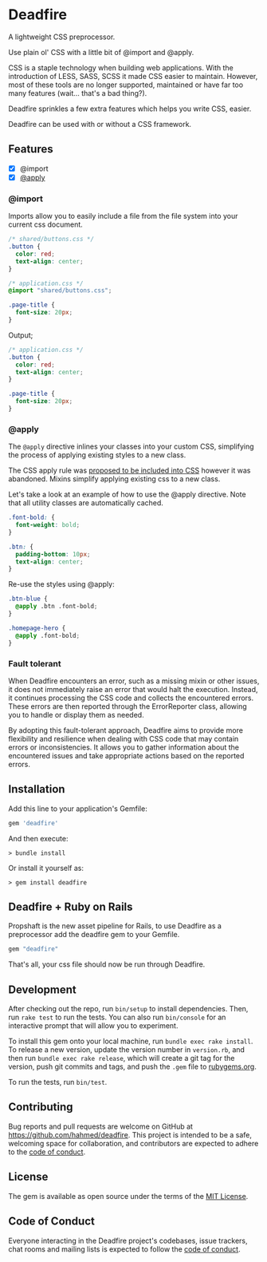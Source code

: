 # Deadfire

A lightweight CSS preprocessor.

Use plain ol' CSS with a little bit of @import and @apply.

CSS is a staple technology when building web applications. With the introduction of LESS, SASS, SCSS it made CSS easier to maintain. However, most of these tools are no longer supported, maintained or have far too many features (wait... that's a bad thing?).

Deadfire sprinkles a few extra features which helps you write CSS, easier.

Deadfire can be used with or without a CSS framework.

## Features

- [x] @import
- [x] [@apply](https://tabatkins.github.io/specs/css-apply-rule/)

### @import

Imports allow you to easily include a file from the file system into your current css document.

```CSS
/* shared/buttons.css */
.button {
  color: red;
  text-align: center;
}

/* application.css */
@import "shared/buttons.css";

.page-title {
  font-size: 20px;
}
```

Output;

```CSS
/* application.css */
.button {
  color: red;
  text-align: center;
}

.page-title {
  font-size: 20px;
}
```

### @apply

The `@apply` directive inlines your classes into your custom CSS, simplifying the process of applying existing styles to a new class.

The CSS apply rule was [proposed to be included into CSS](https://tabatkins.github.io/specs/css-apply-rule/) however it was abandoned. Mixins simplify applying existing css to a new class.

Let's take a look at an example of how to use the @apply directive. Note that all utility classes are automatically cached.

```CSS
.font-bold: {
  font-weight: bold;
}

.btn: {
  padding-bottom: 10px;
  text-align: center;
}
```

Re-use the styles using @apply:

```CSS
.btn-blue {
  @apply .btn .font-bold;
}

.homepage-hero {
  @apply .font-bold;
}
```

### Fault tolerant

When Deadfire encounters an error, such as a missing mixin or other issues, it does not immediately raise an error that would halt the execution. Instead, it continues processing the CSS code and collects the encountered errors. These errors are then reported through the ErrorReporter class, allowing you to handle or display them as needed.

By adopting this fault-tolerant approach, Deadfire aims to provide more flexibility and resilience when dealing with CSS code that may contain errors or inconsistencies. It allows you to gather information about the encountered issues and take appropriate actions based on the reported errors.

## Installation

Add this line to your application's Gemfile:

```ruby
gem 'deadfire'
```

And then execute:

  `> bundle install`

Or install it yourself as:

  `> gem install deadfire`

## Deadfire + Ruby on Rails

Propshaft is the new asset pipeline for Rails, to use Deadfire as a preprocessor add the deadfire gem to your Gemfile.

```ruby
gem "deadfire"
```

That's all, your css file should now be run through Deadfire.

## Development

After checking out the repo, run `bin/setup` to install dependencies. Then, run `rake test` to run the tests. You can also run `bin/console` for an interactive prompt that will allow you to experiment.

To install this gem onto your local machine, run `bundle exec rake install`. To release a new version, update the version number in `version.rb`, and then run `bundle exec rake release`, which will create a git tag for the version, push git commits and tags, and push the `.gem` file to [rubygems.org](https://rubygems.org).

To run the tests, run `bin/test`.
## Contributing

Bug reports and pull requests are welcome on GitHub at https://github.com/hahmed/deadfire. This project is intended to be a safe, welcoming space for collaboration, and contributors are expected to adhere to the [code of conduct](https://github.com/hahmed/deadfire/blob/master/CODE_OF_CONDUCT.md).


## License

The gem is available as open source under the terms of the [MIT License](https://opensource.org/licenses/MIT).

## Code of Conduct

Everyone interacting in the Deadfire project's codebases, issue trackers, chat rooms and mailing lists is expected to follow the [code of conduct](https://github.com/hahmed/deadfire/blob/master/CODE_OF_CONDUCT.md).
